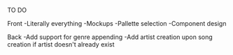 TO DO

Front
-Literally everything
-Mockups
-Pallette selection
-Component design



Back
-Add support for genre appending
-Add artist creation upon song creation if artist doesn't already exist